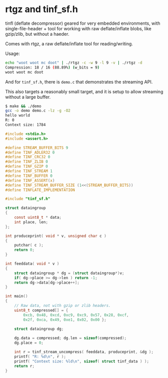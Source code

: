 # rtgz and tinf_sf.h

tinfl (deflate decompressor) geared for very embedded environments, with single-file-header + tool for working with raw deflate/inflate blobs, like gzip/zlib, but without a haeder.

Comes with rtgz, a raw deflate/inflate tool for reading/writing.

Usage:

```sh
echo "woot woot mc doot" | ./rtgz -c -w 9 -l 9 -v | ./rtgz -d
Compression: 18 / 16 (88.89%) (w_bits = 9)
woot woot mc doot
```

And for `tinf_sf.h`, there is `demo.c` that demonstrates the streaming API.

This also targets a reasonably small target, and it is setup to allow streaming without a large buffer.

```sh
$ make && ./demo
gcc -o demo demo.c -lz -g -O2
hello world
R: 0
Context size: 1784
```

```c
#include <stdio.h>
#include <assert.h>

#define STREAM_BUFFER_BITS 9
#define TINF_ADLER32 0
#define TINF_CRC32 0
#define TINF_ZLIB 0
#define TINF_GZIP 0
#define TINF_STREAM 1
#define TINF_BUFFER 0
#define TINF_ASSERT(x)
#define TINF_STREAM_BUFFER_SIZE (1<<(STREAM_BUFFER_BITS))
#define TINFLATE_IMPLEMENTATION

#include "tinf_sf.h"

struct dataingroup
{
	const uint8_t * data;
	int place, len;
};

int produceprint( void * v, unsigned char c )
{
	putchar( c );
	return 0;
}

int feeddata( void * v )
{
	struct dataingroup * dg = (struct dataingroup*)v;
	if( dg->place >= dg->len ) return -1;
	return dg->data[dg->place++];
}

int main()
{
	// Raw data, not with gzip or zlib headers.
	uint8_t compressed[] = {
		0xcb, 0x48, 0xcd, 0xc9, 0xc9, 0x57, 0x28, 0xcf,
		0x2f, 0xca, 0x49, 0xe1, 0x02, 0x00 };
	
	struct dataingroup dg;

	dg.data = compressed; dg.len = sizeof(compressed);
	dg.place = 0;

	int r = tinf_stream_uncompress( feeddata, produceprint, &dg );
	printf( "R: %d\n", r );
	printf( "Context size: %ld\n", sizeof( struct tinf_data ) );
	return r;
}
```
